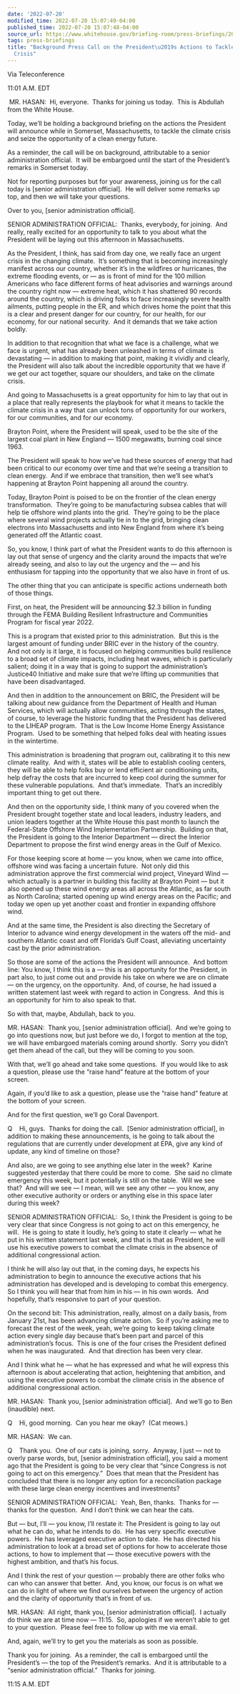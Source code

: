 ```yaml
---
date: '2022-07-20'
modified_time: 2022-07-20 15:07:49-04:00
published_time: 2022-07-20 15:07:48-04:00
source_url: https://www.whitehouse.gov/briefing-room/press-briefings/2022/07/20/background-press-call-on-the-presidents-actions-to-tackle-the-climate-crisis/
tags: press-briefings
title: "Background Press Call on the President\u2019s Actions to Tackle the Climate\_\
  Crisis"
---
```

 
Via Teleconference

11:01 A.M. EDT

 MR. HASAN:  Hi, everyone.  Thanks for joining us today.  This is
Abdullah from the White House.  
  
Today, we’ll be holding a background briefing on the actions the
President will announce while in Somerset, Massachusetts, to tackle the
climate crisis and seize the opportunity of a clean energy future.  
  
As a reminder, the call will be on background, attributable to a senior
administration official.  It will be embargoed until the start of the
President’s remarks in Somerset today.  
  
Not for reporting purposes but for your awareness, joining us for the
call today is \[senior administration official\].  He will deliver some
remarks up top, and then we will take your questions.  
  
Over to you, \[senior administration official\].

  
SENIOR ADMINISTRATION OFFICIAL:  Thanks, everybody, for joining.  And
really, really excited for an opportunity to talk to you about what the
President will be laying out this afternoon in Massachusetts.  
  
As the President, I think, has said from day one, we really face an
urgent crisis in the changing climate.  It’s something that is becoming
increasingly manifest across our country, whether it’s in the wildfires
or hurricanes, the extreme flooding events, or — as is front of mind for
the 100 million Americans who face different forms of heat advisories
and warnings around the country right now — extreme heat, which it has
shattered 90 records around the country, which is driving folks to face
increasingly severe health ailments, putting people in the ER, and which
drives home the point that this is a clear and present danger for our
country, for our health, for our economy, for our national security. 
And it demands that we take action boldly.

  
In addition to that recognition that what we face is a challenge, what
we face is urgent, what has already been unleashed in terms of climate
is devastating — in addition to making that point, making it vividly and
clearly, the President will also talk about the incredible opportunity
that we have if we get our act together, square our shoulders, and take
on the climate crisis.  
  
And going to Massachusetts is a great opportunity for him to lay that
out in a place that really represents the playbook for what it means to
tackle the climate crisis in a way that can unlock tons of opportunity
for our workers, for our communities, and for our economy.  
  
Brayton Point, where the President will speak, used to be the site of
the largest coal plant in New England — 1500 megawatts, burning coal
since 1963.  
  
The President will speak to how we’ve had these sources of energy that
had been critical to our economy over time and that we’re seeing a
transition to clean energy.  And if we embrace that transition, then
we’ll see what’s happening at Brayton Point happening all around the
country.  
  
Today, Brayton Point is poised to be on the frontier of the clean energy
transformation.  They’re going to be manufacturing subsea cables that
will help tie offshore wind plants into the grid.  They’re going to be
the place where several wind projects actually tie in to the grid,
bringing clean electrons into Massachusetts and into New England from
where it’s being generated off the Atlantic coast.  
  
So, you know, I think part of what the President wants to do this
afternoon is lay out that sense of urgency and the clarity around the
impacts that we’re already seeing, and also to lay out the urgency and
the — and his enthusiasm for tapping into the opportunity that we also
have in front of us.  
  
The other thing that you can anticipate is specific actions underneath
both of those things.  
  
First, on heat, the President will be announcing $2.3 billion in funding
through the FEMA Building Resilient Infrastructure and Communities
Program for fiscal year 2022.  
  
This is a program that existed prior to this administration.  But this
is the largest amount of funding under BRIC ever in the history of the
country.  And not only is it large, it is focused on helping communities
build resilience to a broad set of climate impacts, including heat
waves, which is particularly salient; doing it in a way that is going to
support the administration’s Justice40 Initiative and make sure that
we’re lifting up communities that have been disadvantaged.  
  
And then in addition to the announcement on BRIC, the President will be
talking about new guidance from the Department of Health and Human
Services, which will actually allow communities, acting through the
states, of course, to leverage the historic funding that the President
has delivered to the LIHEAP program.  That is the Low Income Home Energy
Assistance Program.  Used to be something that helped folks deal with
heating issues in the wintertime. 

This administration is broadening that program out, calibrating it to
this new climate reality.  And with it, states will be able to establish
cooling centers, they will be able to help folks buy or lend efficient
air conditioning units, help defray the costs that are incurred to keep
cool during the summer for these vulnerable populations.  And that’s
immediate.  That’s an incredibly important thing to get out there.  
  
And then on the opportunity side, I think many of you covered when the
President brought together state and local leaders, industry leaders,
and union leaders together at the White House this past month to launch
the Federal-State Offshore Wind Implementation Partnership.  Building on
that, the President is going to the Interior Department — direct the
Interior Department to propose the first wind energy areas in the Gulf
of Mexico.  
  
For those keeping score at home — you know, when we came into office,
offshore wind was facing a uncertain future.  Not only did this
administration approve the first commercial wind project, Vineyard Wind
— which actually is a partner in building this facility at Brayton Point
— but it also opened up these wind energy areas all across the Atlantic,
as far south as North Carolina; started opening up wind energy areas on
the Pacific; and today we open up yet another coast and frontier in
expanding offshore wind.  
  
And at the same time, the President is also directing the Secretary of
Interior to advance wind energy development in the waters off the mid-
and southern Atlantic coast and off Florida’s Gulf Coast, alleviating
uncertainty cast by the prior administration.  
  
So those are some of the actions the President will announce.  And
bottom line: You know, I think this is a — this is an opportunity for
the President, in part also, to just come out and provide his take on
where we are on climate — on the urgency, on the opportunity.  And, of
course, he had issued a written statement last week with regard to
action in Congress.  And this is an opportunity for him to also speak to
that.  
  
So with that, maybe, Abdullah, back to you.

  
MR. HASAN:  Thank you, \[senior administration official\].  And we’re
going to go into questions now, but just before we do, I forgot to
mention at the top, we will have embargoed materials coming around
shortly.  Sorry you didn’t get them ahead of the call, but they will be
coming to you soon.  
  
With that, we’ll go ahead and take some questions.  If you would like to
ask a question, please use the “raise hand” feature at the bottom of
your screen.  
  
Again, if you’d like to ask a question, please use the “raise hand”
feature at the bottom of your screen.  
  
And for the first question, we’ll go Coral Davenport.

Q    Hi, guys.  Thanks for doing the call.  \[Senior administration
official\], in addition to making these announcements, is he going to
talk about the regulations that are currently under development at EPA,
give any kind of update, any kind of timeline on those? 

And also, are we going to see anything else later in the week?  Karine
suggested yesterday that there could be more to come.  She said no
climate emergency this week, but it potentially is still on the table. 
Will we see that?  And will we see — I mean, will we see any other — you
know, any other executive authority or orders or anything else in this
space later during this week?

SENIOR ADMINISTRATION OFFICIAL:  So, I think the President is going to
be very clear that since Congress is not going to act on this emergency,
he will.  He is going to state it loudly, he’s going to state it clearly
— what he put in his written statement last week, and that is that as
President, he will use his executive powers to combat the climate crisis
in the absence of additional congressional action. 

I think he will also lay out that, in the coming days, he expects his
administration to begin to announce the executive actions that his
administration has developed and is developing to combat this
emergency.  So I think you will hear that from him in his — in his own
words.  And hopefully, that’s responsive to part of your question. 

On the second bit: This administration, really, almost on a daily basis,
from January 21st, has been advancing climate action.  So if you’re
asking me to forecast the rest of the week, yeah, we’re going to keep
taking climate action every single day because that’s been part and
parcel of this administration’s focus.  This is one of the four crises
the President defined when he was inaugurated.  And that direction has
been very clear. 

And I think what he — what he has expressed and what he will express
this afternoon is about accelerating that action, heightening that
ambition, and using the executive powers to combat the climate crisis in
the absence of additional congressional action.

MR. HASAN:  Thank you, \[senior administration official\].  And we’ll go
to Ben (inaudible) next. 

Q    Hi, good morning.  Can you hear me okay?  (Cat meows.)

MR. HASAN:  We can. 

Q    Thank you.  One of our cats is joining, sorry.  Anyway, I just —
not to overly parse words, but, \[senior administration official\], you
said a moment ago that the President is going to be very clear that
“since Congress is not going to act on this emergency.”  Does that mean
that the President has concluded that there is no longer any option for
a reconciliation package with these large clean energy incentives and
investments?

SENIOR ADMINISTRATION OFFICIAL:  Yeah, Ben, thanks.  Thanks for — thanks
for the question.  And I don’t think we can hear the cats. 

But — but, I’ll — you know, I’ll restate it: The President is going to
lay out what he can do, what he intends to do.  He has very specific
executive powers.  He has leveraged executive action to date.  He has
directed his administration to look at a broad set of options for how to
accelerate those actions, to how to implement that — those executive
powers with the highest ambition, and that’s his focus. 

And I think the rest of your question — probably there are other folks
who can who can answer that better.  And, you know, our focus is on what
we can do in light of where we find ourselves between the urgency of
action and the clarity of opportunity that’s in front of us.

MR. HASAN:  All right, thank you, \[senior administration official\].  I
actually do think we are at time now — 11:15.  So, apologies if we
weren’t able to get to your question.  Please feel free to follow up
with me via email. 

And, again, we’ll try to get you the materials as soon as possible. 

Thank you for joining.  As a reminder, the call is embargoed until the
President’s — the top of the President’s remarks.  And it is
attributable to a “senior administration official.”  Thanks for joining.

11:15 A.M. EDT
